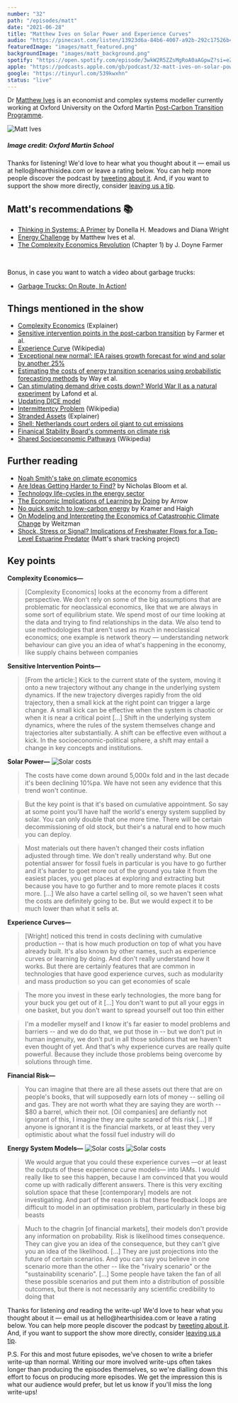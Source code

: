 ```yaml
---
number: "32"
path: "/episodes/matt"
date: "2021-06-28"
title: "Matthew Ives on Solar Power and Experience Curves"
audio: "https://pinecast.com/listen/13923d6a-84b6-4007-a92b-292c17526b4a.mp3"
featuredImage: "images/matt_featured.png"
backgroundImage: "images/matt_background.png"
spotify: "https://open.spotify.com/episode/3wkW2R5ZZsMgRoA0aAGpwZ?si=eZsfYuU3TuGipRzyT2D6Dw&dl_branch=1"
apple: "https://podcasts.apple.com/gb/podcast/32-matt-ives-on-solar-power-and-experience-curves/id1496501781?i=1000527175275"
google: "https://tinyurl.com/539kwxhn"
status: "live"
---
```


Dr [Matthew Ives](https://www.oxfordmartin.ox.ac.uk/people/dr-matthew-ives/) is an economist and complex systems modeller currently working at Oxford University on the Oxford Martin [Post-Carbon Transition Programme](https://www.postcarbontransition.net/).

<div class="episode-image_variable max-600">

![Matt Ives](matt.jpg)
<h5>Image credit: Oxford Martin School</h5>
</div>

<div class='aside'>
<div>
Thanks for listening! We'd love to hear what you thought about it — email us at hello@hearthisidea.com or leave a rating below. You can help more people discover the podcast by <a href='https://twitter.com/intent/tweet?text=Check out Hear This Idea, a podcast showcasing new thinking in philosophy, the social sciences, and effective altruism! &url=https://www.hearthisidea.com via @hearthisidea&' about='_blank'>tweeting about it</a>. And, if you want to support the show more directly, consider <a href='https://tips.pinecast.com/jar/hear-this-idea'>leaving us a tip</a>.
</div>
</div>

## Matt's recommendations 📚

- [Thinking in Systems: A Primer](https://www.goodreads.com/book/show/3828902-thinking-in-systems) by Donella H. Meadows and Diana Wright
- [Energy Challenge](https://site.energychallenge.info/) by Matthew Ives et al.
- [The Complexity Economics Revolution](https://static1.squarespace.com/static/54afc2eae4b0fb47dcb12dd5/t/60cb24cb4bcca0585fe38f3d/1623925964305/complexity+economics+revolution+intro+June+12+2021.pdf) (Chapter 1) by J. Doyne Farmer

<div className="bookshelf" > <Book url="https://www.goodreads.com/book/show/3828902-thinking-in-systems" image="book-matt-1" spineColor="#9dcd9f"/> <Book url="https://site.energychallenge.info/" image="book-matt-2" spineColor="#9ae9fe"/> <Book url="https://static1.squarespace.com/static/54afc2eae4b0fb47dcb12dd5/t/60cb24cb4bcca0585fe38f3d/1623925964305/complexity+economics+revolution+intro+June+12+2021.pdf" image="book-matt-3" spineColor="#ea6d62"/> </div><br/>

Bonus, in case you want to watch a video about garbage trucks:
- [Garbage Trucks: On Route, In Action!](https://youtu.be/LTUjiLxzDQs)

## Things mentioned in the show
- [Complexity Economics](https://www.exploring-economics.org/en/orientation/complexity-economics/) (Explainer)
- [Sensitive intervention points in the post-carbon transition](https://science.sciencemag.org/content/364/6436/132) by Farmer et al.
- [Experience Curve](https://en.wikipedia.org/wiki/Experience_curve_effects) (Wikipedia)
- [‘Exceptional new normal’: IEA raises growth forecast for wind and solar by another 25%](https://www.carbonbrief.org/exceptional-new-normal-iea-raises-growth-forecast-for-wind-and-solar-by-another-25)
- [Estimating the costs of energy transition scenarios using probabilistic forecasting methods](https://www.inet.ox.ac.uk/files/energy_transition_cost_INET_working_paper_with_SI1.pdf) by Way et al.
- [Can stimulating demand drive costs down? World War II as a natural experiment](https://www.inet.ox.ac.uk/files/Lafond-Greenwald-Farmer-WWII_as_natural_experiment.pdf) by Lafond et al.
- [Updating DICE model](https://www.nature.com/articles/s41558-020-0833-x?__ac_lkid=14b0-f639-efd2-f4de175b9c0788e)
- [Intermittentcy Problem](https://en.wikipedia.org/wiki/Variable_renewable_energy#Intermittent_energy_source) (Wikipedia)
- [Stranded Assets](https://carbontracker.org/terms/stranded-assets/) (Explainer)
- [Shell: Netherlands court orders oil giant to cut emissions](https://www.bbc.co.uk/news/world-europe-57257982)
- [Finanical Stability Board's comments on climate risk](https://www.fsb-tcfd.org/about/)
- [Shared Socioeconomic Pathways](https://en.wikipedia.org/wiki/Shared_Socioeconomic_Pathways) (Wikipedia)

## Further reading
- [Noah Smith's take on climate economics](https://noahpinion.substack.com/p/why-has-climate-economics-failed) 
- [Are Ideas Getting Harder to Find?](https://web.stanford.edu/~chadj/IdeaPF.pdf) by Nicholas Bloom et al.
- [Technology life-cycles in the energy sector](https://www.sciencedirect.com/science/article/pii/S004016251500284X)
- [The Economic Implications of Learning by Doing](https://papers.ssrn.com/sol3/papers.cfm?abstract_id=1506343) by Arrow
- [No quick switch to low-carbon energy](https://www.nature.com/articles/462568a) by Kramer and Haigh 
- [On Modeling and Interpreting the Economics of Catastrophic Climate Change](https://dash.harvard.edu/bitstream/handle/1/3693423/Weitzman_OnModeling.pdf?sequence=2) by Weitzman
- [Shock, Stress or Signal? Implications of Freshwater Flows for a Top-Level Estuarine Predator](https://journals.plos.org/plosone/article?id=10.1371/journal.pone.0095680) (Matt's shark tracking project)

## Key points

**Complexity Economics—**
> [Complexity Economics] looks at the economy from a different perspective. We don't rely on some of the big assumptions that are problematic for neoclassical economics, like that we are always in some sort of equilibrium state. We spend most of our time looking at the data and trying to find relationships in the data. We also tend to use methodologies that aren't used as much in neoclassical economics; one example is network theory — understanding network behaviour can give you an idea of what's happening in the economy, like supply chains between companies

**Sensitive Intervention Points—**
> [From the article:] Kick to the current state of the system, moving it onto a new trajectory without any change in the underlying system dynamics. If the new trajectory diverges rapidly from the old trajectory, then a small kick at the right point can trigger a large change. A small kick can be effective when the system is chaotic or when it is near a critical point [...] Shift in the underlying system dynamics, where the rules of the system themselves change and trajectories alter substantially. A shift can be effective even without a kick. In the socioeconomic-political sphere, a shift may entail a change in key concepts and institutions.

**Solar Power—**
![Solar costs](energy_cost.png)
> The costs have come down around 5,000x fold and in the last decade it's been declining 10%pa. We have not seen any evidence that this trend won't continue.

> But the key point is that it's based on cumulative appointment. So say at some point you'll have half the world's energy system supplied by solar. You can only double that one more time. There will be certain decommissioning of old stock, but their's a natural end to how much you can deploy.

> Most materials out there haven't changed their costs inflation adjusted through time. We don't really understand why. But one potential answer for fossil fuels in particular is you have to go further and it's harder to goet more out of the ground you take it from the easiest places, you get places at exploring and extracting but because you have to go further and to more remote places it costs more. [...] We also have a cartel selling oil, so we haven't seen what the costs are definitely going to be. But we would expect it to be much lower than what it sells at.

**Experience Curves—**
> [Wright] noticed this trend in costs declining with cumulative production -- that is how much production on top of what you have already built. It's also known by other names, such as experience curves or learning by doing. And don't really understand how it works. But there are certainly features that are common in technologies that have good experience curves, such as modularity and mass production so you can get economies of scale

> The more you invest in these early technologies, the more bang for your buck you get out of it [...] You don't want to put all your eggs in one basket, but you don't want to spread yourself out too thin either

> I'm a modeller myself and I know it's far easier to model problems and barriers -- and we do do that, we put those in -- but we don't put in human ingenuity, we don't put in all those solutions that we haven't even thought of yet. And that's why experience curves are really quite powerful. Because they include those problems being overcome by solutions through time.

**Financial Risk—**
> You can imagine that there are all these assets out there that are on people's books, that will supposedly earn lots of money -- selling oil and gas. They are not worth what they are saying they are worth -- $80 a barrel, which their not. [Oil companies] are defiantly not ignorant of this, I imagine they are quite scared of this risk [...] If anyone is ignorant it is the financial markets, or at least they very optimistic about what the fossil fuel industry will do

**Energy System Models—**
![Solar costs](solar_cost.png)
![Solar costs](solar_deployment.png)
> We would argue that you could these experience curves —or at least the outputs of these experience curve models— into IAMs. I would really like to see this happen, because I am convinced that you would come up with radically different answers. There is this very exciting solution space that these [contemporary] models are not investigating. And part of the reason is that these feedback loops are difficult to model in an optimisation problem, particularly in these big beasts

> Much to the chagrin [of financial markets], their models don't provide any information on probability. Risk is likelihood times consequence. They can give you an idea of the consequence, but they can't give you an idea of the likelihood. [...] They are just projections into the future of certain scenarios. And you can say you believe in one scenario more than the other -- like the "rivalry scenario" or the "sustainability scenario". [...] Some people have taken the fan of all these possible scenarios and put them into a distribution of possible outcomes, but there is not necessarily any scientific credibility to doing that

<div class='aside'>
<div>
Thanks for listening <i>and</i> reading the write-up! We'd love to hear what you thought about it — email us at hello@hearthisidea.com or leave a rating below. You can help more people discover the podcast by <a href='https://twitter.com/intent/tweet?text=Check out Hear This Idea, a podcast showcasing new thinking in philosophy, the social sciences, and effective altruism! &url=https://www.hearthisidea.com via @hearthisidea&' about='_blank'>tweeting about it</a>. And, if you want to support the show more directly, consider <a href='https://hearthisidea.com/donate'>leaving us a tip</a>.

P.S. For this and most future episodes, we've chosen to write a briefer write-up than normal. Writing our more involved write-ups often takes longer than producing the episodes themselves, so we're dialling down this effort to focus on producing more episodes. We get the impression this is what our audience would prefer, but let us know if you'll miss the long write-ups! 
</div>
</div>